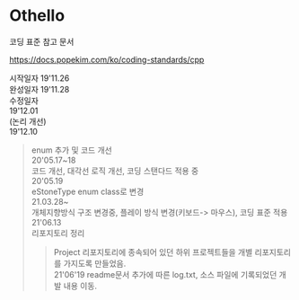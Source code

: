 # Othello


코딩 표준 참고 문서

https://docs.popekim.com/ko/coding-standards/cpp
	
시작일자 19'11.26    
완성일자 19'11.28    
수정일자    
19'12.01    
(논리 개선)    
19'12.10    
> enum 추가 및 코드 개선    
20'05.17~18    
> 코드 개선, 대각선 로직 개선, 코딩 스탠다드 적용 중    
20'05.19    
> eStoneType enum class로 변경    
21.03.28~     
> 개체지향방식 구조 변경중, 플레이 방식 변경(키보드-> 마우스), 코딩 표준 적용     
21'06.13    
> 리포지토리 정리    
>>Project 리포지토리에 종속되어 있던 하위 프로젝트들을 개별 리포지토리를 가지도록 만들었음.     
21'06'19
> readme문서 추가에 따른 log.txt, 소스 파일에 기록되었던 개발 내용 이동.
